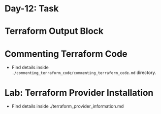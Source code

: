 # Day-12: Task

# Terraform Output Block

# Commenting Terraform Code

- Find details inside `./commenting_terraform_code/commenting_terraform_code.md` directory.

# Lab: Terraform Provider Installation

- Find details inside ./terraform_provider_information.md
